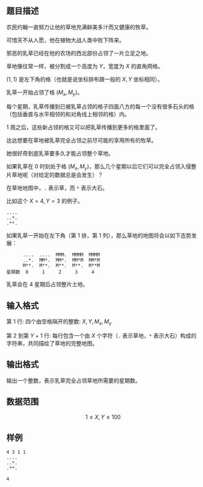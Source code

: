 ## 题目描述

农民约翰一直努力让他的草地充满鲜美多汁而又健康的牧草。

可惜天不从人愿，他在植物大战人类中败下阵来。

邪恶的乳草已经在他的农场的西北部份占领了一片立足之地。

草地像往常一样，被分割成一个高度为 $Y$，宽度为 $X$ 的直角网格。

$(1,1)$ 是左下角的格（也就是说坐标排布跟一般的 $X,Y$ 坐标相同）。

乳草一开始占领了格 ($M_x,M_y$)。

每个星期，乳草传播到已被乳草占领的格子四面八方的每一个没有很多石头的格（包括垂直与水平相邻的和对角线上相邻的格）内。

1 周之后，这些新占领的格又可以把乳草传播到更多的格里面了。

达达想要在草地被乳草完全占领之前尽可能的享用所有的牧草。

她很好奇到底乳草要多久才能占领整个草地。

如果乳草在 $0$ 时刻处于格 ($M_x,M_y$)，那么几个星期以后它们可以完全占领入侵整片草地呢（对给定的数据总是会发生）？

在草地地图中，`.` 表示草，而 `*` 表示大石。

比如这个 $X=4,Y=3$ 的例子。

```
....
..*.
.**.
```

如果乳草一开始在左下角（第 $1$ 排，第 $1$ 列），那么草地的地图将会以如下态势发展：

```
      ....  ....  MMM.  MMMM  MMMM
      ..*.  MM*.  MM*.  MM*M  MM*M
      M**.  M**.  M**.  M**.  M**M
星期数  0     1     2     3     4
```

乳草会在 $4$ 星期后占领整片土地。

## 输入格式

第 $1$ 行: 四个由空格隔开的整数: $X, Y, M_x, M_y$

第 $2$ 到第 $Y+1$ 行: 每行包含一个由 $X$ 个字符（`.` 表示草地，`*` 表示大石）构成的字符串，共同描绘了草地的完整地图。

## 输出格式

输出一个整数，表示乳草完全占领草地所需要的星期数。

## 数据范围

$$1 \leq X,Y \leq 100$$

## 样例

```input1
4 3 1 1
....
..*.
.**.
```

```output1
4
```

